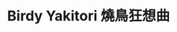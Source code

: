 ---
title: "Birdy Yakitori 燒鳥狂想曲"
description: "Birdy Yakitori 燒鳥狂想曲"
layout: shop
keywords:
  - 美食競賽
  - 台灣美食
  - 美食精選
datePublished: "2025-06-30"
dateModified: "2025-07-06"
city: "台北市"
district: "中山區"
address: "台北市中山區樂群三路303號2F"
phone: "0285020308"
geo: "25.082795719787157, 121.56032849401385"
google_map: "https://maps.app.goo.gl/5zSFtDbZ6PPX2Rzz8"
footinder: "https://footinder.com.tw/%E5%8F%B0%E5%8C%97%E5%B8%82%E4%B8%AD%E5%B1%B1%E5%8D%80/42538/"
official: "https://www.facebook.com/birdyyakitori/"
award:
  - name: "500盤"
    year: "2024"
    entries:
      - dishes:
          - "鹽烤阿基里斯腱"
          - "醬煮雞肝/紅酒李子醬/花生焦糖醬/杏仁果"

---